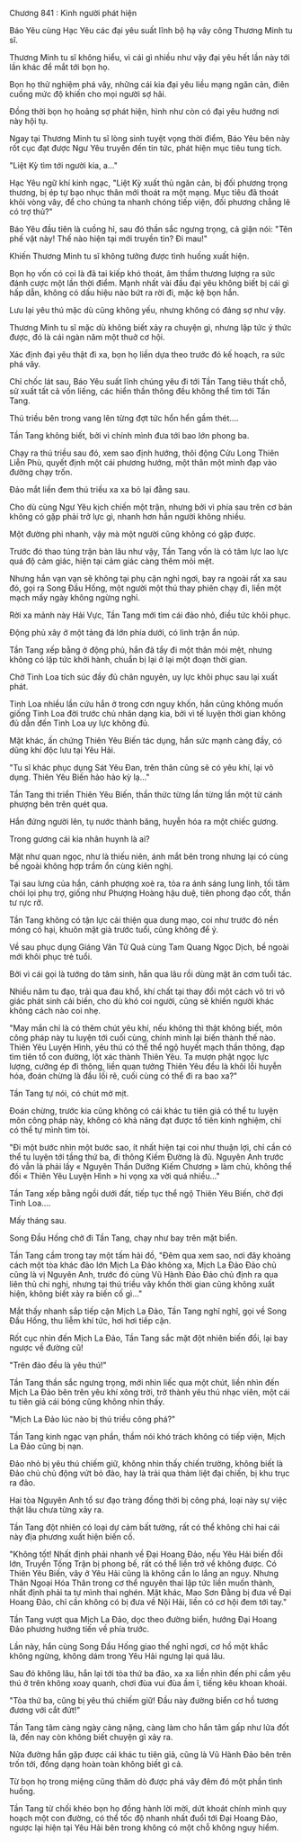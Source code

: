 




Chương 841 : Kinh người phát hiện


Báo Yêu cùng Hạc Yêu các đại yêu suất lĩnh bộ hạ vây công Thương Minh tu sĩ.

Thương Minh tu sĩ không hiểu, vì cái gì nhiều như vậy đại yêu hết lần này tới lần khác để mắt tới bọn họ.

Bọn họ thử nghiệm phá vây, những cái kia đại yêu liều mạng ngăn cản, điên cuồng mức độ khiến cho mọi người sợ hãi.

Đồng thời bọn họ hoảng sợ phát hiện, hình như còn có đại yêu hướng nơi này hội tụ.

Ngay tại Thương Minh tu sĩ lòng sinh tuyệt vọng thời điểm, Báo Yêu bên này rốt cục đạt được Ngư Yêu truyền đến tin tức, phát hiện mục tiêu tung tích.

"Liệt Kỳ tìm tới người kia, a..."

Hạc Yêu ngữ khí kinh ngạc, "Liệt Kỳ xuất thủ ngăn cản, bị đối phương trọng thương, bị ép tự bạo nhục thân mới thoát ra một mạng. Mục tiêu đã thoát khỏi vòng vây, để cho chúng ta nhanh chóng tiếp viện, đối phương chẳng lẽ có trợ thủ?"

Báo Yêu đầu tiên là cuồng hỉ, sau đó thần sắc ngưng trọng, cả giận nói: "Tên phế vật này! Thế nào hiện tại mới truyền tin? Đi mau!"

Khiến Thương Minh tu sĩ không tưởng được tình huống xuất hiện.

Bọn họ vốn có coi là đã tai kiếp khó thoát, âm thầm thương lượng ra sức đánh cược một lần thời điểm. Mạnh nhất vài đầu đại yêu không biết bị cái gì hấp dẫn, không có dấu hiệu nào bứt ra rời đi, mặc kệ bọn hắn.

Lưu lại yêu thú mặc dù cũng không yếu, nhưng không có đáng sợ như vậy.

Thương Minh tu sĩ mặc dù không biết xảy ra chuyện gì, nhưng lập tức ý thức được, đó là cái ngàn năm một thuở cơ hội.

Xác định đại yêu thật đi xa, bọn họ liền dựa theo trước đó kế hoạch, ra sức phá vây.

Chỉ chốc lát sau, Báo Yêu suất lĩnh chúng yêu đi tới Tần Tang tiêu thất chỗ, sử xuất tất cả vốn liếng, các hiển thần thông đều không thể tìm tới Tần Tang.

Thú triều bên trong vang lên từng đợt tức hổn hển gầm thét....

Tần Tang không biết, bởi vì chính mình đưa tới bao lớn phong ba.

Chạy ra thú triều sau đó, xem sao định hướng, thôi động Cửu Long Thiên Liễn Phù, quyết định một cái phương hướng, một thân một mình đạp vào đường chạy trốn.

Đảo mắt liền đem thú triều xa xa bỏ lại đằng sau.

Cho dù cùng Ngư Yêu kịch chiến một trận, nhưng bởi vì phía sau trên cơ bản không có gặp phải trở lực gì, nhanh hơn hắn người không nhiều.

Một đường phi nhanh, vậy mà một người cũng không có gặp được.

Trước đó thao túng trận bàn lâu như vậy, Tần Tang vốn là có tâm lực lao lực quá độ cảm giác, hiện tại cảm giác càng thêm mỏi mệt.

Nhưng hắn vạn vạn sẽ không tại phụ cận nghỉ ngơi, bay ra ngoài rất xa sau đó, gọi ra Song Đầu Hống, một người một thú thay phiên chạy đi, liền một mạch mấy ngày không ngừng nghỉ.

Rời xa mảnh này Hải Vực, Tần Tang mới tìm cái đảo nhỏ, điều tức khôi phục.

Động phủ xây ở một tảng đá lớn phía dưới, có linh trận ẩn núp.

Tần Tang xếp bằng ở động phủ, hắn đã tẩy đi một thân mỏi mệt, nhưng không có lập tức khởi hành, chuẩn bị lại ở lại một đoạn thời gian.

Chờ Tinh Loa tích súc đầy đủ chân nguyên, uy lực khôi phục sau lại xuất phát.

Tinh Loa nhiều lần cứu hắn ở trong cơn nguy khốn, hắn cũng không muốn giống Tinh Loa đời trước chủ nhân dạng kia, bởi vì tế luyện thời gian không đủ dẫn đến Tinh Loa uy lực không đủ.

Mặt khác, ấn chứng Thiên Yêu Biến tác dụng, hắn sức mạnh càng đầy, có dũng khí độc lưu tại Yêu Hải.

"Tu sĩ khác phục dụng Sát Yêu Đan, trên thân cũng sẽ có yêu khí, lại vô dụng. Thiên Yêu Biến hảo hảo kỳ lạ..."

Tần Tang thi triển Thiên Yêu Biến, thần thức từng lần từng lần một từ cánh phượng bên trên quét qua.

Hắn đứng người lên, tụ nước thành băng, huyễn hóa ra một chiếc gương.

Trong gương cái kia nhân huynh là ai?

Mặt như quan ngọc, như là thiếu niên, ánh mắt bên trong nhưng lại có cùng bề ngoài không hợp trầm ổn cùng kiên nghị.

Tại sau lưng của hắn, cánh phượng xoè ra, tỏa ra ánh sáng lung linh, tối tăm chói lọi phụ trợ, giống như Phượng Hoàng hậu duệ, tiên phong đạo cốt, thần tư rực rỡ.

Tần Tang không có tận lực cải thiện qua dung mạo, coi như trước đó nền móng có hại, khuôn mặt già trước tuổi, cũng không để ý.

Về sau phục dụng Giáng Vân Tử Quả cùng Tam Quang Ngọc Dịch, bề ngoài mới khôi phục trẻ tuổi.

Bởi vì cái gọi là tướng do tâm sinh, hắn qua lâu rồi dùng mặt ăn cơm tuổi tác.

Nhiều năm tu đạo, trải qua đau khổ, khí chất tại thay đổi một cách vô tri vô giác phát sinh cải biến, cho dù khó coi người, cũng sẽ khiến người khác không cách nào coi nhẹ.

"May mắn chỉ là có thêm chút yêu khí, nếu không thì thật không biết, môn công pháp này tu luyện tới cuối cùng, chính mình lại biến thành thế nào. Thiên Yêu Luyện Hình, yêu thú có thể thể ngộ huyết mạch thần thông, đạp tìm tiên tổ con đường, lột xác thành Thiên Yêu. Ta mượn phật ngọc lực lượng, cưỡng ép đi thông, liền quan tưởng Thiên Yêu đều là khôi lỗi huyễn hóa, đoán chừng là đầu lối rẽ, cuối cùng có thể đi ra bao xa?"

Tần Tang tự nói, có chút mờ mịt.

Đoán chừng, trước kia cũng không có cái khác tu tiên giả có thể tu luyện môn công pháp này, không có khả năng đạt được tổ tiên kinh nghiệm, chỉ có thể tự mình tìm tòi.

"Đi một bước nhìn một bước sao, ít nhất hiện tại coi như thuận lợi, chỉ cần có thể tu luyện tới tầng thứ ba, đi thông Kiếm Đường là đủ. Nguyên Anh trước đó vẫn là phải lấy « Nguyên Thần Dưỡng Kiếm Chương » làm chủ, không thể đối « Thiên Yêu Luyện Hình » hi vọng xa vời quá nhiều..."

Tần Tang xếp bằng ngồi dưới đất, tiếp tục thể ngộ Thiên Yêu Biến, chờ đợi Tinh Loa....

Mấy tháng sau.

Song Đầu Hống chở đi Tần Tang, chạy như bay trên mặt biển.

Tần Tang cầm trong tay một tấm hải đồ, "Đêm qua xem sao, nơi đây khoảng cách một tòa khác đảo lớn Mịch La Đảo không xa, Mịch La Đảo Đảo chủ cũng là vị Nguyên Anh, trước đó cùng Vũ Hành Đảo Đảo chủ định ra qua liên thủ chi nghị, nhưng tại thú triều vây khốn thời gian cũng không xuất hiện, không biết xảy ra biến cố gì..."

Mắt thấy nhanh sắp tiếp cận Mịch La Đảo, Tần Tang nghĩ nghĩ, gọi về Song Đầu Hống, thu liễm khí tức, hơi hơi tiếp cận.

Rốt cục nhìn đến Mịch La Đảo, Tần Tang sắc mặt đột nhiên biến đổi, lại bay ngược về đường cũ!

"Trên đảo đều là yêu thú!"

Tần Tang thần sắc ngưng trọng, mới nhìn liếc qua một chút, liền nhìn đến Mịch La Đảo bên trên yêu khí xông trời, trở thành yêu thú nhạc viên, một cái tu tiên giả cái bóng cũng không nhìn thấy.

"Mịch La Đảo lúc nào bị thú triều công phá?"

Tần Tang kinh ngạc vạn phần, thầm nói khó trách không có tiếp viện, Mịch La Đảo cũng bị nạn.

Đảo nhỏ bị yêu thú chiếm giữ, không nhìn thấy chiến trường, không biết là Đảo chủ chủ động vứt bỏ đảo, hay là trải qua thảm liệt đại chiến, bị khu trục ra đảo.

Hai tòa Nguyên Anh tổ sư đạo tràng đồng thời bị công phá, loại này sự việc thật lâu chưa từng xảy ra.

Tần Tang đột nhiên có loại dự cảm bất tường, rất có thể không chỉ hai cái này địa phương xuất hiện biến cố.

"Không tốt! Nhất định phải nhanh về Đại Hoang Đảo, nếu Yêu Hải biến đổi lớn, Truyền Tống Trận bị phong bế, rất có thể liền trở về không được. Có Thiên Yêu Biến, vây ở Yêu Hải cũng là không cần lo lắng an nguy. Nhưng Thân Ngoại Hóa Thân trong cơ thể nguyên thai lập tức liền muốn thành, nhất định phải ta tự mình thai nghén. Mặt khác, Mao Sơn Đằng bị đưa về Đại Hoang Đảo, chỉ cần không có bị đưa về Nội Hải, liền có cơ hội đem tới tay."

Tần Tang vượt qua Mịch La Đảo, dọc theo đường biển, hướng Đại Hoang Đảo phương hướng tiến về phía trước.

Lần này, hắn cùng Song Đầu Hống giao thế nghỉ ngơi, cơ hồ một khắc không ngừng, không dám trong Yêu Hải ngưng lại quá lâu.

Sau đó không lâu, hắn lại tới tòa thứ ba đảo, xa xa liền nhìn đến phi cầm yêu thú ở trên không xoay quanh, chơi đùa vui đùa ầm ĩ, tiếng kêu khoan khoái.

"Tòa thứ ba, cũng bị yêu thú chiếm giữ! Đầu này đường biển cơ hồ tương đương với cắt đứt!"

Tần Tang tâm càng ngày càng nặng, càng làm cho hắn tâm gấp như lửa đốt là, đến nay còn không biết chuyện gì xảy ra.

Nửa đường hắn gặp được cái khác tu tiên giả, cũng là Vũ Hành Đảo bên trên trốn tới, đồng dạng hoàn toàn không biết gì cả.

Từ bọn họ trong miệng cũng thăm dò được phá vây đêm đó một phần tình huống.

Tần Tang từ chối khéo bọn họ đồng hành lời mời, dứt khoát chính mình quy hoạch một con đường, có thể tốc độ nhanh nhất đuổi tới Đại Hoang Đảo, ngược lại hiện tại Yêu Hải bên trong không có một chỗ không nguy hiểm.




